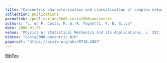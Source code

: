 ```yaml
---
title: "Concentric characterization and classification of complex network nodes: Application to an institutional collaboration network"
collection: publications
permalink: /publication/2008-costa2008concentric
authors: "L. da F. Costa, M. A. R. Tognetti, F. N. Silva"
date: 2008-01-01
venue: 'Physica A: Statistical Mechanics and its Applications, v. 387, n. 24, p. 6201--6214.'
bibtex: "costa2008concentric.bib"
paperurl: 'https://arxiv.org/abs/0710.1857'
---
```

[BibTex](http://filipinascimento.github.io/files/bibtex/costa2008concentric.bib)
